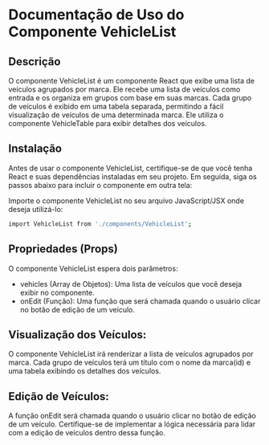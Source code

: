 # Documentação de Uso do Componente VehicleList
## Descrição

O componente VehicleList é um componente React que exibe uma lista de veículos agrupados por marca. Ele recebe uma lista de veículos como entrada e os organiza em grupos com base em suas marcas. Cada grupo de veículos é exibido em uma tabela separada, permitindo a fácil visualização de veículos de uma determinada marca. Ele utiliza o componente VehicleTable para exibir detalhes dos veículos.

## Instalação
Antes de usar o componente VehicleList, certifique-se de que você tenha React e suas dependências instaladas em seu projeto. Em seguida, siga os passos abaixo para incluir o componente em outra tela:

Importe o componente VehicleList no seu arquivo JavaScript/JSX onde deseja utilizá-lo:

```sh
import VehicleList from './components/VehicleList';
```

## Propriedades (Props)
O componente VehicleList espera dois parâmetros:

- vehicles (Array de Objetos): Uma lista de veículos que você deseja exibir no componente.
- onEdit (Função): Uma função que será chamada quando o usuário clicar no botão de edição de um veículo.

## Visualização dos Veículos:

O componente VehicleList irá renderizar a lista de veículos agrupados por marca. Cada grupo de veículos terá um título com o nome da marca(id) e uma tabela exibindo os detalhes dos veículos.

## Edição de Veículos:

A função onEdit será chamada quando o usuário clicar no botão de edição de um veículo. Certifique-se de implementar a lógica necessária para lidar com a edição de veículos dentro dessa função.